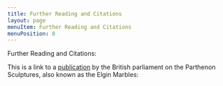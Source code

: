 ```yaml
---
title: Further Reading and Citations
layout: page
menuItem: Further Reading and Citations
menuPosition: 8
---
```


Further Reading and Citations:

This is a link to a [publication](https://publications.parliament.uk/pa/cm199900/cmselect/cmcumeds/371/0060806.htm) by the British parliament on the Parthenon Sculptures, also known as the Elgin Marbles:

